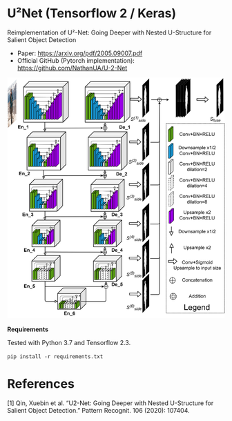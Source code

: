 # U²Net (Tensorflow 2 / Keras)

Reimplementation of U²-Net: Going Deeper with Nested U-Structure for Salient Object Detection

* Paper: https://arxiv.org/pdf/2005.09007.pdf
* Official GitHub (Pytorch implementation): https://github.com/NathanUA/U-2-Net

![Architecture](docs/U2NETPR.png)

**Requirements**

Tested with Python 3.7 and Tensorflow 2.3.

``
pip install -r requirements.txt
``

# References
[1] Qin, Xuebin et al. “U2-Net: Going Deeper with Nested U-Structure for Salient Object Detection.” Pattern Recognit. 106 (2020): 107404.

